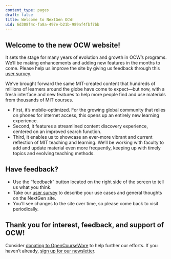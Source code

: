 ```yaml
---
content_type: pages
draft: false
title: Welcome to NextGen OCW!
uid: 6d308f4c-fa8a-497e-b21b-989af4fbf7bb
---
```

## Welcome to the new OCW website!

It sets the stage for many years of evolution and growth in OCW’s programs. We’ll be making enhancements and adding new features in the months to come. Please help us improve the site by giving us feedback through this [user survey](https://mit.co1.qualtrics.com/jfe/form/SV_b2QdlmQmJ2KYCCW).

We’ve brought forward the same MIT-created content that hundreds of millions of learners around the globe have come to expect—but now, with a fresh interface and new features to help more people find and use materials from thousands of MIT courses.

- First, it’s mobile-optimized. For the growing global community that relies on phones for internet access, this opens up an entirely new learning experience.
- Second, it features a streamlined content discovery experience, centered on an improved search function.
- Third, it enables us to showcase an ever-more vibrant and current reflection of MIT teaching and learning. We’ll be working with faculty to add and update material even more frequently, keeping up with timely topics and evolving teaching methods.

## Have feedback?

- Use the “feedback” button located on the right side of the screen to tell us what you think.
- Take our [user survey](https://mit.co1.qualtrics.com/jfe/form/SV_b2QdlmQmJ2KYCCW) to describe your use cases and general thoughts on the NextGen site.
- You’ll see changes to the site over time, so please come back to visit periodically. 

## Thank you for interest, feedback, and support of OCW!

Consider [donating to OpenCourseWare](https://giving.mit.edu/give/to/ocw/?utm_source=ocw&utm_medium=nextgen&utm_campaign=20th) to help further our efforts. If you haven’t already, [sign up for our newsletter](https://ocw.mit.edu/subscribe/index.htm?utm_source=nextgenocw).